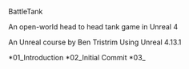 BattleTank

An open-world head to head tank game in Unreal 4

An Unreal course by Ben Tristrim
Using Unreal 4.13.1

*01_Introduction
*02_Initial Commit
*03_
